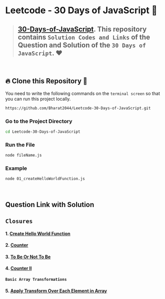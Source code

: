 # Leetcode - 30 Days of JavaScript 🎯
> ## [30-Days-of-JavaScript](https://leetcode.com/studyplan/30-days-of-javascript/). This repository contains `Solution Codes and Links` of the Question and Solution of the `30 Days of JavaScript`. ❤️

<br/>

## 🔥 **Clone this Repository** 💫
You need to write the following commands on the `terminal screen` so that you can run this project locally.

```bash
https://github.com/Bharat2044/Leetcode-30-Days-of-JavaScript.git
```

### Go to the Project Directory
```sh
cd Leetcode-30-Days-of-JavaScript
```

### Run the File
```sh
node fileName.js
```

### Example
```sh
node 01_createHelloWorldFunction.js
```
<br/>

## **Question Link with Solution**
## `Closures`
#### 1. [Create Hello World Function](./01_createHelloWorldFunction.js)
#### 2. [Counter](./02_counter.js)
#### 3. [To Be Or Not To Be](./03_toBeOrNotToBe.js)
#### 4. [Counter II](./04_counter2.js)

#### `Basic Array Transformations`
#### 5. [Apply Transform Over Each Element in Array](./05_applyTransformOverEachElementInArray.js)
